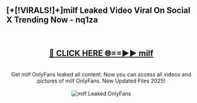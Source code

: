 <h2>[+[!VIRALS!]+]milf Leaked Video Viral On Social X Trending Now - nq1za</h2>
<br>
<div align="center">
<h2><a href="https://libra.edu.pl?milf" rel="nofollow">🔴 CLICK HERE 🌐==►► milf</a></h2>
<br>
Get milf OnlyFans leaked all content. Now you can access all videos and pictures of milf OnlyFans. New Updated Files 2025!
<br>
<br>
<a href="https://libra.edu.pl?milf" rel="nofollow" data-target="animated-image.originalLink"><img src="https://i.ibb.co.com/WyWwxjT/player-gif2.gif" alt="milf Leaked OnlyFans" style="max-width: 100%; display: inline-block;" data-target="animated-image.originalImage"></a>
</div>
<br>